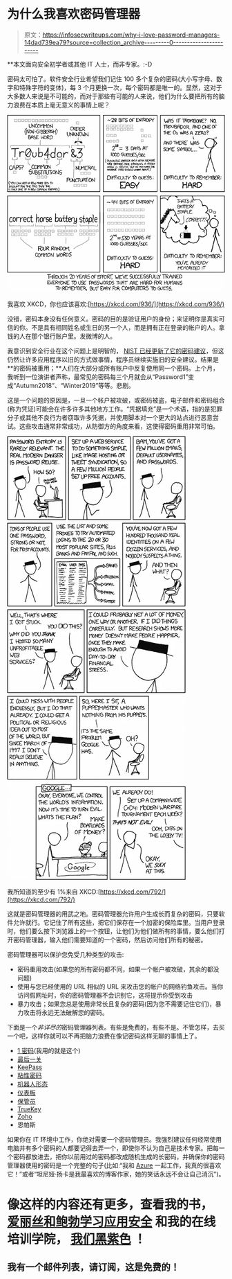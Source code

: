 # 为什么我喜欢密码管理器

> 原文：<https://infosecwriteups.com/why-i-love-password-managers-14dad739ea79?source=collection_archive---------0----------------------->

**本文面向安全初学者或其他 IT 人士，而非专家。:-D

密码太可怕了。软件安全行业希望我们记住 100 多个复杂的密码(大小写字母、数字和特殊字符的变体)，每 3 个月更换一次，每个密码都是唯一的。显然，这对于大多数人来说是不可能的，而对于那些有可能的人来说，他们为什么要把所有的脑力浪费在本质上毫无意义的事情上呢？

![](img/477b16073779a9cd90e2dd20783951d7.png)

我喜欢 XKCD，你也应该喜欢:[https://xkcd.com/936/](https://xkcd.com/936/)

没错，密码本身没有任何意义。密码的目的是验证用户的身份；来证明你是真实可信的你。不是具有相同姓名或生日的另一个人，而是拥有正在登录的帐户的人。拿钱的人在那个银行账户里。发微博的人。

我意识到安全行业在这个问题上是明智的， [NIST 已经更新了它的密码建议](https://www.passwordping.com/surprising-new-password-guidelines-nist/)，但这仍然让许多应用程序以旧的方式做事情，程序员继续实施旧的安全建议。结果是**的密码被重用；**人们在大部分或所有账户中反复使用同一个密码。上个月，我听到一位演讲者声称，最常见的密码每三个月就会从“Password1”变成“Autumn2018”、“Winter2019”等等。悲剧。

这是一个问题的原因是，一旦一个帐户被攻破，或密码被盗，电子邮件和密码组合(称为凭证)可能会在许多许多其他地方工作。“凭据填充”是一个术语，指的是犯罪分子或其他不良行为者窃取许多凭据，并使用脚本对一个更大的站点进行恶意尝试。这些攻击通常非常成功，从防御方的角度来看，这使得密码重用非常可怕。

![](img/f6b0437cd59d894a8de70d49f6153af1.png)

我所知道的至少有 1%来自 XKCD:[https://xkcd.com/792/](https://xkcd.com/792/)

这就是密码管理器的用武之地。密码管理器允许用户生成长而复杂的密码，只要软件允许就行。它记住了所有这些，把它们保存在一个加密的保险库里。当用户登录时，他们要么按下浏览器上的一个按钮，让他们为他们做所有的事情，要么他们打开密码管理器，输入他们需要知道的一个密码，然后访问他们所有的秘密。

密码管理器可以保护您免受几种类型的攻击:

*   密码重用攻击(如果您的所有密码都不同，如果一个帐户被攻破，其余的都没问题)
*   使用与您已经使用的 URL 相似的 URL 来攻击您的帐户的网络钓鱼攻击。当你访问假网址时，你的密码管理器不会识别它，这将提示你受到攻击
*   暴力攻击；如果您总是使用非常长且复杂的密码(因为您不需要记住它们)，暴力攻击将永远无法破解您的密码。

下面是一个*非详尽的*密码管理器列表。有些是免费的，有些不是。不管怎样，去买一个吧，这样你就可以不再把脑力浪费在像记密码这样无聊的事情上了。

*   [1 密码](https://1password.com)(我用的就是这个)
*   [最后一关](https://www.lastpass.com)
*   [KeePass](https://keepass.info)
*   [粘性密码](https://www.stickypassword.com)
*   [机器人形态](https://www.roboform.com)
*   [仪表板](https://www.dashlane.com/lp/neverforget-cj?utm_source=cj&utm_campaign=8335291&utm_medium=Gizmodo+Media+Group%2C+LLC&utm_term=13120273&utm_content=e0cf785ad8bf11e8818b01c60a24060f_453704476724004069%3AdqDQ8iBHH.4H)
*   [保管员](https://keepersecurity.com/affiliate-keeper-15off-unlimited.html?ranMID=42966&ranEAID=8003&ranSiteID=0JlRymcP1YU-7q6K3ZnaGrMSMLLXwx2fDw)
*   [TrueKey](https://www.truekey.com/#pricing)
*   [Zoho](https://www.zoho.com)
*   恩帕斯

如果你在 IT 环境中工作，你绝对需要一个密码管理员。我强烈建议任何经常使用电脑并有多个密码的人都要记得去弄一个，即使你不认为自己是技术专家。把每一个密码都放进去，把你以前用过的密码都改成随机生成的长密码，并确保你的密码管理器使用的密码是一个完整的句子(比如:“我和 [Azure](https://docs.microsoft.com/azure/?WT.mc_id=shehackspurple-blog-tajanca) 一起工作，我真的很喜欢它！”或者“坦尼娅·扬卡是我最喜欢的博客作家，她的笑话永远不会让自己消沉”)。

# **像这样的内容还有更多，查看我的书，** [**爱丽丝和鲍勃学习应用安全**](https://aliceandboblearn.com/) **和我的在线培训学院，** [**我们黑紫色**](https://academy.wehackpurple.com/) **！**

## 我有一个邮件列表，请订阅，这是免费的！
